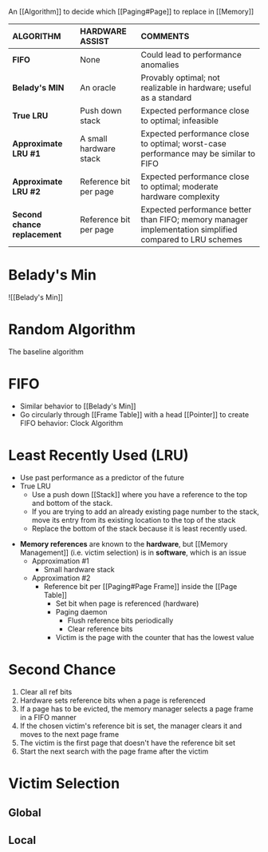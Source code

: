 An [[Algorithm]] to decide which [[Paging#Page]] to replace in [[Memory]]


| ALGORITHM                     | HARDWARE ASSIST        | COMMENTS                                                                                                |
| :---------------------------- | :--------------------- | :------------------------------------------------------------------------------------------------------ |
| **FIFO**                      | None                   | Could lead to performance anomalies                                                                     |
| **Belady's MIN**              | An oracle              | Provably optimal; not realizable in hardware; useful as a standard                                      |
| **True LRU**                  | Push down stack        | Expected performance close to optimal; infeasible                                                       |
| **Approximate LRU #1**        | A small hardware stack | Expected performance close to optimal; worst-case performance may be similar to FIFO                    |
| **Approximate LRU #2**        | Reference bit per page | Expected performance close to optimal; moderate hardware complexity                                     |
| **Second chance replacement** | Reference bit per page | Expected performance better than FIFO; memory manager implementation simplified compared to LRU schemes |
# Belady's Min
![[Belady's Min]]
# Random Algorithm
The baseline algorithm

# FIFO
* Similar behavior to [[Belady's Min]]
* Go circularly through [[Frame Table]] with a head [[Pointer]] to create FIFO behavior: Clock Algorithm
# Least Recently Used (LRU)
* Use past performance as a predictor of the future
* True LRU
	* Use a push down [[Stack]] where you have a reference to the top and bottom of the stack. 
	* If you are trying to add an already existing page number to the stack, move its entry from its existing location to the top of the stack
	* Replace the bottom of the stack because it is least recently used.
 - **Memory references** are known to the **hardware**, but [[Memory Management]] (i.e. victim selection) is in **software**, which is an issue
	 - Approximation #1
		 - Small hardware stack
	 - Approximation #2
		 - Reference bit per [[Paging#Page Frame]] inside the [[Page Table]]
			 - Set bit when page is referenced (hardware)
			 - Paging daemon
				 - Flush reference bits periodically
				 - Clear reference bits
			 - Victim is the page with the counter that has the lowest value

# Second Chance
1. Clear all ref bits
2. Hardware sets reference bits when a page is referenced
3. If a page has to be evicted, the memory manager selects a page frame in a FIFO manner
4. If the chosen victim's reference bit is set, the manager clears it and moves to the next page frame
5. The victim is the first page that doesn't have the reference bit set
6. Start the next search with the page frame after the victim


# Victim Selection
## Global 
## Local
